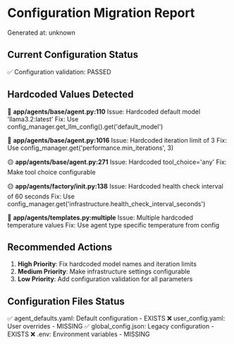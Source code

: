 # Configuration Migration Report
Generated at: unknown

## Current Configuration Status
✅ Configuration validation: PASSED

## Hardcoded Values Detected
🔴 **app/agents/base/agent.py:110**
   Issue: Hardcoded default model 'llama3.2:latest'
   Fix: Use config_manager.get_llm_config().get('default_model')

🔴 **app/agents/base/agent.py:1016**
   Issue: Hardcoded iteration limit of 3
   Fix: Use config_manager.get('performance.min_iterations', 3)

🟡 **app/agents/base/agent.py:271**
   Issue: Hardcoded tool_choice='any'
   Fix: Make tool choice configurable

🟡 **app/agents/factory/__init__.py:138**
   Issue: Hardcoded health check interval of 60 seconds
   Fix: Use config_manager.get('infrastructure.health_check_interval_seconds')

🔴 **app/agents/templates.py:multiple**
   Issue: Multiple hardcoded temperature values
   Fix: Use agent type specific temperature from config

## Recommended Actions

1. **High Priority**: Fix hardcoded model names and iteration limits
2. **Medium Priority**: Make infrastructure settings configurable
3. **Low Priority**: Add configuration validation for all parameters

## Configuration Files Status
✅ agent_defaults.yaml: Default configuration - EXISTS
❌ user_config.yaml: User overrides - MISSING
✅ global_config.json: Legacy configuration - EXISTS
❌ .env: Environment variables - MISSING